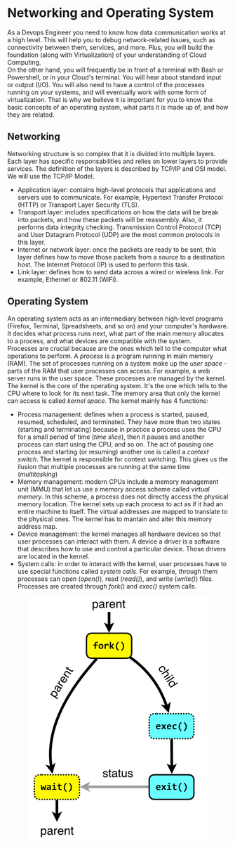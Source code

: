 # Networking and Operating System
As a Devops Engineer you need to know how data communication works at a high level. This will help you to debug network-related issues, such as connectivity between them, services, and more. Plus, you will build the foundation (along with Virtualization) of your understanding of Cloud Computing.  
On the other hand, you will frequently be in front of a terminal with Bash or Powershell, or in your Cloud's terminal. You will hear about standard input or output (I/O). You will also need to have a control of the processes running on your systems, and will eventually work with some form of virtualization. That is why we believe it is important for you to know the basic concepts of an operating system, what parts it is made up of, and how they are related.

## Networking
Networking structure is so complex that it is divided into multiple layers. Each layer has specific responsabilities and relies on lower layers to provide services. The definition of the layers is described by TCP/IP and OSI model. We will use the TCP/IP Model.
* Application layer: contains high-level protocols that applications and servers use to communicate. For example, Hypertext Transfer Protocol (HTTP) or Transport Layer Security (TLS). 
* Transport layer: includes specifications on how the data will be break into packets, and how these packets will be reassembly. Also, it performs data integrity checking. Transmission Control Protocol (TCP) and User Datagram Protocol (UDP) are the most common protocols in this layer. 
* Internet or network layer: once the packets are ready to be sent, this layer defines how to move those packets from a source to a destination host. The Internet Protocol (IP) is used to perform this task.
* Link layer: defines how to send data across a wired or wireless link. For example, Ethernet or 802.11 (WiFi).

## Operating System
An operating system acts as an intermediary between high-level programs (Firefox, Terminal, Spreadsheets, and so on) and your computer's hardware. It decides what process runs next, what part of the main memory allocates to a process, and what devices are compatible with the system.  
Processes are crucial because are the ones which tell to the computer what operations to perform. A *process* is a program running in main memory (RAM). The set of processes running on a system make up the *user space* - parts of the RAM that user processes can access. For example, a web server runs in the user space.  These processes are managed by the kernel. The kernel is the core of the operating system. It's the one which tells to the CPU where to look for its next task. The memory area that only the kernel can access is called *kernel space*. The kernel mainly has 4 functions:
* Process management: defines when a process is started, paused, resumed, scheduled, and terminated. They have more than two states (starting and terminating) because in practice a process uses the CPU for a small period of time (*time slice*), then it pauses and another process can start using the CPU, and so on. The act of pausing one process and starting (or resuming) another one is called a *context switch*. The kernel is responsible for context switching. This gives us the ilusion that multiple processes are running at the same time (*multitasking*)
* Memory management: modern CPUs include a memory management unit (MMU) that let us use a memory access scheme called *virtual memory*. In this scheme, a process does not directly access the physical memory location. The kernel sets up each process to act as if it had an entire machine to itself. The virtual addresses are mapped to translate to the physical ones. The kernel has to mantain and alter this memory address map.
* Device management: the kernel manages all hardware devices so that user processes can interact with them. A device a driver is a software that describes how to use and control a particular device. Those drivers are located in the kernel.
* System calls: in order to interact with the kernel, user processes have to use special functions called *system calls*. For example, through them processes can open (*open()*), read (*read()*), and write (*write()*) files. Processes are created through *fork()* and *exec()* system calls.

<p align="center">
<img src=imgs/fork-exec-exit-wait.png >
</p>